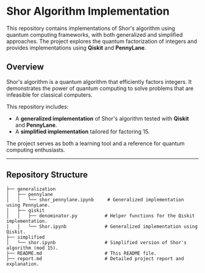 # Shor Algorithm Implementation  

This repository contains implementations of Shor's algorithm using quantum computing frameworks, with both generalized and simplified approaches. The project explores the quantum factorization of integers and provides implementations using **Qiskit** and **PennyLane**.  

## Overview  

Shor's algorithm is a quantum algorithm that efficiently factors integers. It demonstrates the power of quantum computing to solve problems that are infeasible for classical computers.  

This repository includes:  
- A **generalized implementation** of Shor's algorithm tested with **Qiskit** and **PennyLane**.  
- A **simplified implementation** tailored for factoring 15.  

The project serves as both a learning tool and a reference for quantum computing enthusiasts.  

---

## Repository Structure  

```plaintext  
├── generalization  
│   ├── pennylane  
│   │   └── shor_pennylane.ipynb     # Generalized implementation using PennyLane.  
│   ├── qiskit  
│   │   ├── denominator.py          # Helper functions for the Qiskit implementation.  
│   │   └── Shor.ipynb              # Generalized implementation using Qiskit.  
├── simplified  
│   └── shor.ipynb                  # Simplified version of Shor's algorithm (mod 15).  
├── README.md                       # This README file.  
├── report.md                       # Detailed project report and explanation.  
